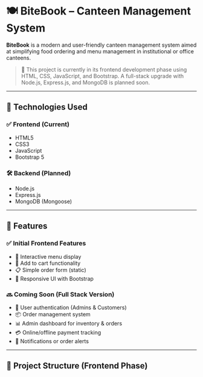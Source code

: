 # 🍽️ BiteBook – Canteen Management System

**BiteBook** is a modern and user-friendly canteen management system aimed at simplifying food ordering and menu management in institutional or office canteens.

> 🚧 This project is currently in its frontend development phase using HTML, CSS, JavaScript, and Bootstrap. A full-stack upgrade with Node.js, Express.js, and MongoDB is planned soon.

---

## 🔧 Technologies Used

### ✅ Frontend (Current)
- HTML5
- CSS3
- JavaScript
- Bootstrap 5

### 🛠️ Backend (Planned)
- Node.js
- Express.js
- MongoDB (Mongoose)

---

## 📌 Features

### ✅ Initial Frontend Features
- 🧾 Interactive menu display
- 🛒 Add to cart functionality
- 📋 Simple order form (static)
- 🎨 Responsive UI with Bootstrap

### 🔜 Coming Soon (Full Stack Version)
- 🔐 User authentication (Admins & Customers)
- 📦 Order management system
- 📊 Admin dashboard for inventory & orders
- 💳 Online/offline payment tracking
- 📨 Notifications or order alerts

---

## 📁 Project Structure (Frontend Phase)
